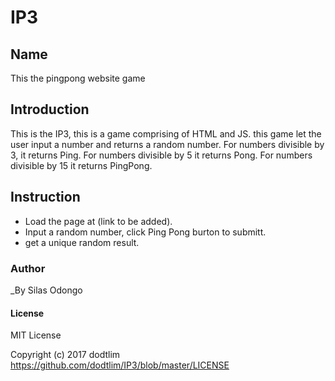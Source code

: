 # IP3
## Name
This the pingpong website game
## Introduction
This is the IP3, this is a game comprising of HTML and JS. this game let the user input a number and returns a random number.
For numbers divisible by 3, it returns Ping. For numbers divisible by 5 it returns Pong.
For numbers divisible by 15 it returns PingPong.

## Instruction
* Load the page at (link to be added).
* Input a random number, click Ping Pong burton to submitt.
* get a unique random result.

### Author

_By Silas Odongo 

#### License 

MIT License

Copyright (c) 2017 dodtlim
https://github.com/dodtlim/IP3/blob/master/LICENSE



